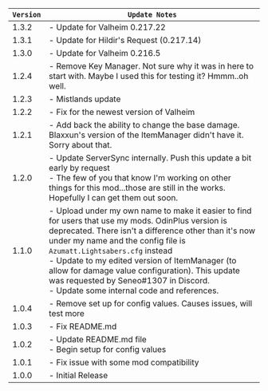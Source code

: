 
| `Version` | `Update Notes`                                                                                                                                                                                                                                                                                                                                                                                                                       |
|-----------|--------------------------------------------------------------------------------------------------------------------------------------------------------------------------------------------------------------------------------------------------------------------------------------------------------------------------------------------------------------------------------------------------------------------------------------|
| 1.3.2     | - Update for Valheim 0.217.22                                                                                                                                                                                                                                                                                                                                                                                                        |
| 1.3.1     | - Update for Hildir's Request (0.217.14)                                                                                                                                                                                                                                                                                                                                                                                             |
| 1.3.0     | - Update for Valheim 0.216.5                                                                                                                                                                                                                                                                                                                                                                                                         |
| 1.2.4     | - Remove Key Manager. Not sure why it was in here to start with. Maybe I used this for testing it? Hmmm..oh well.                                                                                                                                                                                                                                                                                                                    |
| 1.2.3     | - Mistlands update                                                                                                                                                                                                                                                                                                                                                                                                                   |
| 1.2.2     | - Fix for the newest version of Valheim                                                                                                                                                                                                                                                                                                                                                                                              |
| 1.2.1     | - Add back the ability to change the base damage. Blaxxun's version of the ItemManager didn't have it. Sorry about that.                                                                                                                                                                                                                                                                                                             |
| 1.2.0     | - Update ServerSync internally. Push this update a bit early by request</br> - The few of you that know I'm working on other things for this mod...those are still in the works. Hopefully I can get them out soon.                                                                                                                                                                                                                  |
| 1.1.0     | - Upload under my own name to make it easier to find for users that use my mods. OdinPlus version is deprecated. There isn't a difference other than it's now under my name and the config file is `Azumatt.Lightsabers.cfg` instead<br/>- Update to my edited version of ItemManager (to allow for damage value configuration). This update was requested by Seneo#1307 in Discord.<br/>- Update some internal code and references. |                                                                                                                                                                                                                                                                                                                                                                                                                                    |
| 1.0.4     | - Remove set up for config values. Causes issues, will test more                                                                                                                                                                                                                                                                                                                                                                     |
| 1.0.3     | - Fix README.md                                                                                                                                                                                                                                                                                                                                                                                                                      |
| 1.0.2     | - Update README.md file<br/>- Begin setup for config values                                                                                                                                                                                                                                                                                                                                                                          |
| 1.0.1     | - Fix issue with some mod compatibility                                                                                                                                                                                                                                                                                                                                                                                              |
| 1.0.0     | - Initial Release                                                                                                                                                                                                                                                                                                                                                                                                                    |